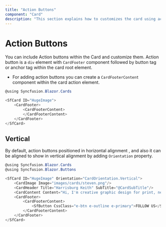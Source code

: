 ```yaml
---
title: "Action Buttons"
component: "Card"
description: "This section explains how to customizes the card using action buttons and changes the vertical or horizontal alignment of the card element."
---
```


# Action Buttons

You can include Action buttons within the Card and customize them. Action button is a `div` element with `CardFooter` component followed by button tag or anchor tag within the card root element.

* For adding action buttons you can create a  `CardFooterContent` component within the card action element.

```csharp
@using Syncfusion.Blazor.Cards

<SfCard ID="HugeImage">
    <CardFooter>
        <CardFooterContent>
        </CardFooterContent>
    </CardFooter>
</SfCard>
```

## Vertical

By default, action buttons positioned in horizontal alignment , and also it can be aligned to show in vertical alignment by adding `Orientation` property.

```csharp
@using Syncfusion.Blazor.Cards
@using Syncfusion.Blazor.Buttons

<SfCard ID="HugeImage" Orientation="CardOrientation.Vertical">
    <CardImage Image="images/cards/steven.png"/>
    <CardHeader Title="Harrisburg Keith" SubTitle="@CardSubTitle"/>
    <CardContent Content="Hi, I'm creative graphic design for print, new media based in Edenbridge"/>
    <CardFooter>
        <CardFooterContent>
            <SfButton CssClass="e-btn e-outline e-primary">FOLLOW US</SfButton>
        </CardFooterContent>
    </CardFooter>
</SfCard>
```
